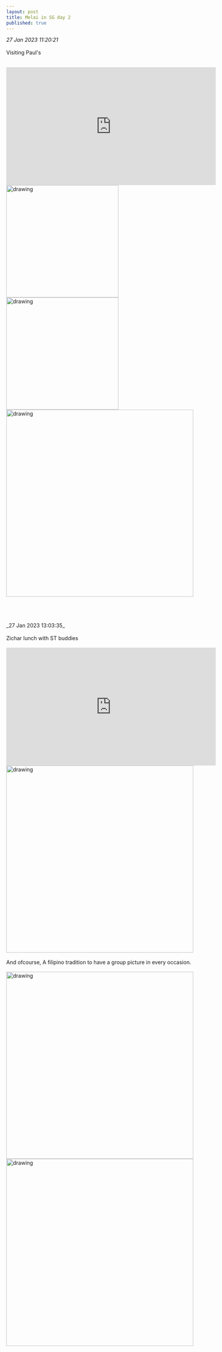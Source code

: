 ```yaml
---
layout: post
title: Melai in SG day 2
published: true
---
```

_27 Jan 2023 11:20:21_
<br>
<br>
Visiting Paul's
<br>
<br>
<iframe width="560" height="315"
src="https://www.youtube.com/embed/984ZWMIu1m0"
frameborder="0"
allow="accelerometer; autoplay; encrypted-media; gyroscope; picture-in-picture"
allowfullscreen></iframe>
<br>
<img src="https://drive.google.com/uc?export=view&id=1oz9N3oKS82aUC_biYXGj3lEIzeS89Tqw" alt="drawing" width="300"/>
<img src="https://drive.google.com/uc?export=view&id=1-v2afs6DjnxMBoDILXD7pOdIr4i6qjDA" alt="drawing" width="300"/>
<img src="https://drive.google.com/uc?export=view&id=1i4BB01Lq4lajCpIvjCQr9wBF8HwW4eTo" alt="drawing" width="500"/>
<br>
<br>
<br>
<br>
<br>
_27 Jan 2023 13:03:35_
<br>
<br>
Zichar lunch with ST buddies
<br>
<br>
<iframe width="560" height="315"
src="https://www.youtube.com/embed/I3JYcLblQ-0"
frameborder="0"
allow="accelerometer; autoplay; encrypted-media; gyroscope; picture-in-picture"
allowfullscreen></iframe>
<br>
<img src="https://drive.google.com/uc?export=view&id=18RortJsu7awWXio14N7dc7oOXZMJ-SXr" alt="drawing" width="500"/>
<br>
<br>
And ofcourse, A filipino tradition to have a group picture in every occasion.
<br>
<br>
<img src="https://drive.google.com/uc?export=view&id=1UfVZMHPvEbuG0B_vbCSOAG2TLR2gTLRx" alt="drawing" width="500"/>
<img src="https://drive.google.com/uc?export=view&id=1PGBEXTHd0o_c7kI26-9JjCk_VyzjqnhV" alt="drawing" width="500"/>
